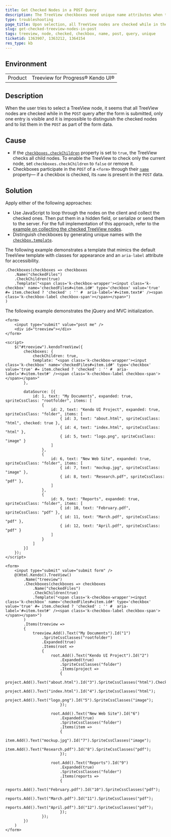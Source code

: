 ```yaml
---
title: Get Checked Nodes in a POST Query
description: The TreeView checkboxes need unique name attributes when they are used in a POST query.
type: troubleshooting
page_title: Upon selection, all TreeView nodes are checked while in the `POST` query only one entry is visible.
slug: get-checked-treeview-nodes-in-post
tags: treeview, node, checked, checkbox, name, post, query, unique
ticketid: 1363907, 1363212, 1364154
res_type: kb
---
```


## Environment

<table>
	<tr>
		<td>Product</td>
		<td>Treeview for Progress® Kendo UI®</td>
	</tr>
</table>

## Description

When the user tries to select a TreeView node, it seems that all TreeView nodes are checked while in the `POST` query after the form is submitted, only one entry is visible and it is impossible to distinguish the checked nodes and to list them in the `POST` as part of the form data.

## Cause

* If the [`checkboxes.checkChildren`](https://docs.telerik.com/kendo-ui/api/javascript/ui/treeview/configuration/checkboxes#checkboxes.checkChildren) property is set to `true`, the TreeView checks all child nodes. To enable the TreeView to check only the current node, set `checkboxes.checkChildren` to `false` or remove it.
* Checkboxes participate in the `POST` of a `<form>` through their [`name`](https://docs.telerik.com/kendo-ui/api/javascript/ui/treeview/configuration/checkboxes#checkboxes.name) property&mdash; if a checkbox is checked, its `name` is present in the `POST` data.

## Solution

Apply either of the following approaches:

* Use JavaScript to loop through the nodes on the client and collect the checked ones. Then put them in a hidden field, or serialize or send them to the server. For the full implementation of this approach, refer to the [example on collecting the checked TreeView nodes](https://demos.telerik.com/kendo-ui/treeview/checkboxes).
* Distinguish checkboxes by generating unique names with the [`checkbox.template`](https://docs.telerik.com/kendo-ui/api/javascript/ui/treeview/configuration/checkboxes#checkboxes.template).

The following example demonstrates a template that mimics the default TreeView template with classes for appearance and an `aria-label` attribute for accessibility.

```MVC
.Checkboxes(checkboxes => checkboxes
    .Name("checkedFiles")
    .CheckChildren(true)
    .Template("<span class='k-checkbox-wrapper'><input class='k-checkbox' name='checkedFiles#=item.id#' type='checkbox' value='true' #= item.checked ? 'checked' : '' #  aria-label='#=item.text#' /><span class='k-checkbox-label checkbox-span'></span></span>")
)
```

The following example demonstrates the jQuery and MVC initialization.

```dojo
<form>
	<input type="submit" value="post me" />
	<div id="treeview"></div>
</form>

<script>
	$("#treeview").kendoTreeView({
		checkboxes: {
			checkChildren: true,
			template: "<span class='k-checkbox-wrapper'><input class='k-checkbox' name='checkedFiles#=item.id#' type='checkbox' value='true' #= item.checked ? 'checked' : '' #  aria-label='#=item.text#' /><span class='k-checkbox-label checkbox-span'></span></span>"
		},

		dataSource: [{
			id: 1, text: "My Documents", expanded: true, spriteCssClass: "rootfolder", items: [
				{
					id: 2, text: "Kendo UI Project", expanded: true, spriteCssClass: "folder", items: [
						{ id: 3, text: "about.html", spriteCssClass: "html", checked: true },
						{ id: 4, text: "index.html", spriteCssClass: "html" },
						{ id: 5, text: "logo.png", spriteCssClass: "image" }
					]
				},
				{
					id: 6, text: "New Web Site", expanded: true, spriteCssClass: "folder", items: [
						{ id: 7, text: "mockup.jpg", spriteCssClass: "image" },
						{ id: 8, text: "Research.pdf", spriteCssClass: "pdf" },
					]
				},
				{
					id: 9, text: "Reports", expanded: true, spriteCssClass: "folder", items: [
						{ id: 10, text: "February.pdf", spriteCssClass: "pdf" },
						{ id: 11, text: "March.pdf", spriteCssClass: "pdf" },
						{ id: 12, text: "April.pdf", spriteCssClass: "pdf" }
					]
				}
			]
		}]
	});
</script>
```

```MVC
<form>
	<input type="submit" value="submit form" />
	@(Html.Kendo().TreeView()
		.Name("treeview")
		.Checkboxes(checkboxes => checkboxes
			.Name("checkedFiles")
			.CheckChildren(true)
			.Template("<span class='k-checkbox-wrapper'><input class='k-checkbox' name='checkedFiles#=item.id#' type='checkbox' value='true' #= item.checked ? 'checked' : '' #  aria-label='#=item.text#' /><span class='k-checkbox-label checkbox-span'></span></span>")
		)
		.Items(treeview =>
		{
			treeview.Add().Text("My Documents").Id("1")
				.SpriteCssClasses("rootfolder")
				.Expanded(true)
				.Items(root =>
				{
					root.Add().Text("Kendo UI Project").Id("2")
						.Expanded(true)
						.SpriteCssClasses("folder")
						.Items(project =>
						{
							project.Add().Text("about.html").Id("3").SpriteCssClasses("html").Checked(true);
							project.Add().Text("index.html").Id("4").SpriteCssClasses("html");
							project.Add().Text("logo.png").Id("5").SpriteCssClasses("image");
						});

					root.Add().Text("New Web Site").Id("6")
						.Expanded(true)
						.SpriteCssClasses("folder")
						.Items(item =>
						{
							item.Add().Text("mockup.jpg").Id("7").SpriteCssClasses("image");
							item.Add().Text("Research.pdf").Id("8").SpriteCssClasses("pdf");
						});

					root.Add().Text("Reports").Id("9")
						.Expanded(true)
						.SpriteCssClasses("folder")
						.Items(reports =>
						{
							reports.Add().Text("February.pdf").Id("10").SpriteCssClasses("pdf");
							reports.Add().Text("March.pdf").Id("11").SpriteCssClasses("pdf");
							reports.Add().Text("April.pdf").Id("12").SpriteCssClasses("pdf");
						});
				});
		})
	)
</form>
```
